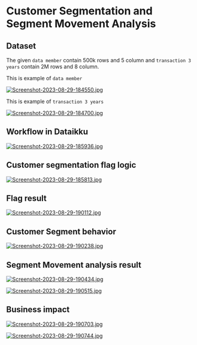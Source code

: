 
#  Customer Segmentation and Segment Movement Analysis


## Dataset

The given `data member` contain 500k rows and 5 column and `transaction 3 years` contain 2M rows and 8 column.

This is example of `data member`

[![Screenshot-2023-08-29-184550.jpg](https://i.postimg.cc/brFKct4b/Screenshot-2023-08-29-184550.jpg)](https://postimg.cc/H8XSbVYs)


This is example of `transaction 3 years`

[![Screenshot-2023-08-29-184700.jpg](https://i.postimg.cc/d1VHs029/Screenshot-2023-08-29-184700.jpg)](https://postimg.cc/yJ2XnsrJ)

 
## Workflow in Dataikku

[![Screenshot-2023-08-29-185936.jpg](https://i.postimg.cc/zfQ7NYjL/Screenshot-2023-08-29-185936.jpg)](https://postimg.cc/94GZPSsV)


## Customer segmentation flag logic


[![Screenshot-2023-08-29-185813.jpg](https://i.postimg.cc/PfCG1dc7/Screenshot-2023-08-29-185813.jpg)](https://postimg.cc/8sgnSgTd)


## Flag result

[![Screenshot-2023-08-29-190112.jpg](https://i.postimg.cc/BZz0zjHs/Screenshot-2023-08-29-190112.jpg)](https://postimg.cc/14D2n5vY)


## Customer Segment behavior

[![Screenshot-2023-08-29-190238.jpg](https://i.postimg.cc/6qJD9v0G/Screenshot-2023-08-29-190238.jpg)](https://postimg.cc/CB7v7d9F)


## Segment Movement analysis result

[![Screenshot-2023-08-29-190434.jpg](https://i.postimg.cc/qR0s4BKv/Screenshot-2023-08-29-190434.jpg)](https://postimg.cc/jWgwhbvp)


[![Screenshot-2023-08-29-190515.jpg](https://i.postimg.cc/t4xW6ntg/Screenshot-2023-08-29-190515.jpg)](https://postimg.cc/XrnrSJPM)

## Business impact

[![Screenshot-2023-08-29-190703.jpg](https://i.postimg.cc/q7ZNZkGF/Screenshot-2023-08-29-190703.jpg)](https://postimg.cc/KKBc1hw7)


[![Screenshot-2023-08-29-190744.jpg](https://i.postimg.cc/1tGZVB4K/Screenshot-2023-08-29-190744.jpg)](https://postimg.cc/YGCPJ164)

